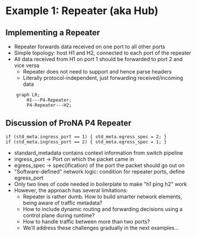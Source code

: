 # Example 1: Repeater (aka Hub)

## Implementing a Repeater

* Repeater forwards data received on one port to all other ports
* Simple topology: host H1 and H2, connected to each port of the repeater
* All data received from H1 on port 1 should be forwarded to port 2 and vice versa
  * Repeater does not need to support and hence parse headers
  * Literally protocol-independent, just forwarding received/incoming data

```mermaid
    graph LR;
        H1---P4-Repeater;
        P4-Repeater---H2;
```

## Discussion of ProNA P4 Repeater

```
if (std_meta.ingress_port == 1) { std_meta.egress_spec = 2; }
if (std_meta.ingress_port == 2) { std_meta.egress_spec = 1; }
```

* standard_metadata contains context information from switch pipeline
* ingress_port -> Port on which the packet came in 
* egress_spec -> spec(ification) of the port the packet should go out on
* "Software-defined" network logic: condition for repeater ports, define egress_port
* Only two lines of code needed in boilerplate to make "h1 ping h2" work
* However, the approach has several limitations: 
  * Repeater is rather dumb. How to build smarter network elements, being aware of traffic metadata?
  * How to include dynamic routing and forwarding decisions using a control plane during runtime?
  * How to handle traffic between more than two ports?
  * We'll address these challenges gradually in the next examples...
